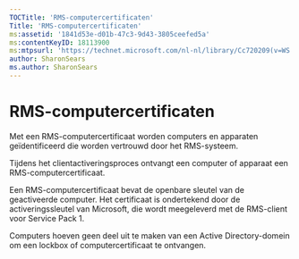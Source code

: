 ```yaml
---
TOCTitle: 'RMS-computercertificaten'
Title: 'RMS-computercertificaten'
ms:assetid: '1841d53e-d01b-47c3-9d43-3805ceefed5a'
ms:contentKeyID: 18113900
ms:mtpsurl: 'https://technet.microsoft.com/nl-nl/library/Cc720209(v=WS.10)'
author: SharonSears
ms.author: SharonSears
---
```


RMS-computercertificaten
========================

Met een RMS-computercertificaat worden computers en apparaten geïdentificeerd die worden vertrouwd door het RMS-systeem.

Tijdens het clientactiveringsproces ontvangt een computer of apparaat een RMS-computercertificaat.

Een RMS-computercertificaat bevat de openbare sleutel van de geactiveerde computer. Het certificaat is ondertekend door de activeringssleutel van Microsoft, die wordt meegeleverd met de RMS-client voor Service Pack 1.

Computers hoeven geen deel uit te maken van een Active Directory-domein om een lockbox of computercertificaat te ontvangen.
